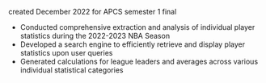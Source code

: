 created December 2022 for APCS semester 1 final

- Conducted comprehensive extraction and analysis of individual player statistics during the 2022-2023 NBA Season
- Developed a search engine to efficiently retrieve and display player statistics upon user queries
- Generated calculations for league leaders and averages across various individual statistical categories
